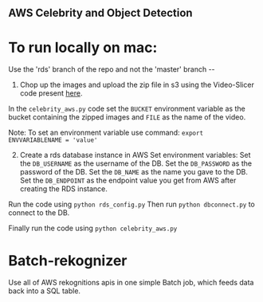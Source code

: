 ## AWS Celebrity and Object Detection
# To run locally on mac:
Use the 'rds' branch of the repo and not the 'master' branch --
1. Chop up the images and upload the zip file in s3 using the Video-Slicer code present [here](https://github.com/turnerlabs/video-slicer).

In the ```celebrity_aws.py``` code set the ```BUCKET``` environment variable as the bucket containing the zipped images and ```FILE``` as the name of the video.

Note: To set an environment variable use command: ```export ENVVARIABLENAME = 'value'```

2. Create a rds database instance in AWS 
Set environment variables:
Set the ```DB_USERNAME``` as the username of the DB.
Set the ```DB_PASSWORD``` as the password of the DB.
Set the ```DB_NAME``` as the name you gave to the DB.
Set the ```DB_ENDPOINT``` as the endpoint value you get from AWS after creating the RDS instance.

Run the code using ```python rds_config.py```
Then run ```python dbconnect.py``` to connect to the DB.

Finally run the code using ```python celebrity_aws.py```
 
 
# Batch-rekognizer
Use all of AWS rekognitions apis in one simple Batch job, which feeds data back into a SQL table.


